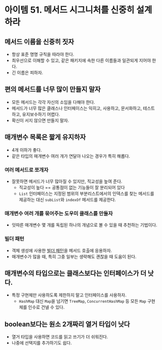 # 아이템 51. 메서드 시그니처를 신중히 설계하라

## 메서드 이름을 신중히 짓자

- 항상 표준 명명 규칙을 따라야 한다.
- 최우선으로 이해할 수 있고, 같은 패키지에 속한 다른 이름들과 일관되게 지어야 한다.
- 긴 이름은 피하자.

## 편의 메서드를 너무 많이 만들지 말자

- 모든 메서드는 각각 자신의 소임을 다해야 한다.
- 메서드가 너무 많은 클래스나 인터페이스는 익히고, 사용하고, 문서화하고, 테스트하고, 유지보수하기 어렵다.
- 확신이 서지 않으면 만들지 말자.

## 매개변수 목록은 짧게 유지하자

- 4개 이하가 좋다.
- 같은 타입의 매개변수 여러 개가 연달아 나오는 경우가 특히 해롭다.

### 여러 메서드로 쪼개자

- 잘못하면 메서드가 너무 많아질 수 있지만, 직교성을 높여 준다.
  - 직교성이 높다 == 공통점이 없는 기능들이 잘 분리되어 있다
  - `List` 인터페이스는 지정된 범위의 부분리스트에서의 인덱스를 찾는 메서드를 제공하는 대신 `subList`와 `indexOf` 메서드를 제공한다.

### 매개변수 여러 개를 묶어주는 도우미 클래스를 만들자

- 잇따른 매개변수 몇 개를 독립된 하나의 개념으로 볼 수 있을 때 추천하는 기법이다.

### 빌더 패턴

- 객체 생성에 사용한 [빌더 패턴](../2장.%20객체%20생성자%20파괴/아이템%202.%20생성자에%20매개변수가%20많다면%20빌더를%20고려하라.md)을 메서드 호출에 응용하자.
- 매개변수가 많을 때, 특히 그중 일부는 생략해도 괜찮을 때 도움이 된다.

## 매개변수의 타입으로는 클래스보다는 인터페이스가 더 낫다.

- 특정 구현체만 사용하도록 제한하지 말고 인터페이스를 사용하자.
  - `HashMap` 대신 `Map`을 넘기면 `TreeMap`, `ConcurrentHashMap` 등 모든 `Map` 구현체를 인수로 건넬 수 있다.

## boolean보다는 원소 2개짜리 열거 타입이 낫다

- 열거 타입을 사용하면 코드를 읽고 쓰기가 더 쉬워진다.
- 나중에 선택지를 추가하기도 쉽다.
